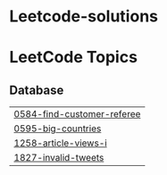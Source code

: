 # Leetcode-solutions
<!---LeetCode Topics Start-->
# LeetCode Topics
## Database
|  |
| ------- |
| [0584-find-customer-referee](https://github.com/IsratJahan909/Leetcode-solutions/tree/master/0584-find-customer-referee) |
| [0595-big-countries](https://github.com/IsratJahan909/Leetcode-solutions/tree/master/0595-big-countries) |
| [1258-article-views-i](https://github.com/IsratJahan909/Leetcode-solutions/tree/master/1258-article-views-i) |
| [1827-invalid-tweets](https://github.com/IsratJahan909/Leetcode-solutions/tree/master/1827-invalid-tweets) |
<!---LeetCode Topics End-->